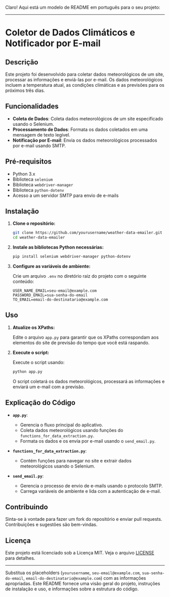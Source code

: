 Claro! Aqui está um modelo de README em português para o seu projeto:

---

# Coletor de Dados Climáticos e Notificador por E-mail

## Descrição

Este projeto foi desenvolvido para coletar dados meteorológicos de um site, processar as informações e enviá-las por e-mail. Os dados meteorológicos incluem a temperatura atual, as condições climáticas e as previsões para os próximos três dias.

## Funcionalidades

- **Coleta de Dados**: Coleta dados meteorológicos de um site especificado usando o Selenium.
- **Processamento de Dados**: Formata os dados coletados em uma mensagem de texto legível.
- **Notificação por E-mail**: Envia os dados meteorológicos processados por e-mail usando SMTP.

## Pré-requisitos

- Python 3.x
- Biblioteca `selenium`
- Biblioteca `webdriver-manager`
- Biblioteca `python-dotenv`
- Acesso a um servidor SMTP para envio de e-mails

## Instalação

1. **Clone o repositório:**

   ```bash
   git clone https://github.com/yourusername/weather-data-emailer.git
   cd weather-data-emailer
   ```

2. **Instale as bibliotecas Python necessárias:**

   ```bash
   pip install selenium webdriver-manager python-dotenv
   ```

3. **Configure as variáveis de ambiente:**

   Crie um arquivo `.env` no diretório raiz do projeto com o seguinte conteúdo:

   ```env
   USER_NAME_EMAIL=seu-email@example.com
   PASSWORD_EMAIL=sua-senha-do-email
   TO_EMAIL=email-do-destinatario@example.com
   ```

## Uso

1. **Atualize os XPaths:**

   Edite o arquivo `app.py` para garantir que os XPaths correspondam aos elementos do site de previsão do tempo que você está raspando.

2. **Execute o script:**

   Execute o script usando:

   ```bash
   python app.py
   ```

   O script coletará os dados meteorológicos, processará as informações e enviará um e-mail com a previsão.

## Explicação do Código

- **`app.py`**: 
  - Gerencia o fluxo principal do aplicativo.
  - Coleta dados meteorológicos usando funções do `functions_for_data_extraction.py`.
  - Formata os dados e os envia por e-mail usando o `send_email.py`.

- **`functions_for_data_extraction.py`**: 
  - Contém funções para navegar no site e extrair dados meteorológicos usando o Selenium.

- **`send_email.py`**: 
  - Gerencia o processo de envio de e-mails usando o protocolo SMTP.
  - Carrega variáveis de ambiente e lida com a autenticação de e-mail.

## Contribuindo

Sinta-se à vontade para fazer um fork do repositório e enviar pull requests. Contribuições e sugestões são bem-vindas.

## Licença

Este projeto está licenciado sob a Licença MIT. Veja o arquivo [LICENSE](LICENSE) para detalhes.

---

Substitua os placeholders (`yourusername`, `seu-email@example.com`, `sua-senha-do-email`, `email-do-destinatario@example.com`) com as informações apropriadas. Este README fornece uma visão geral do projeto, instruções de instalação e uso, e informações sobre a estrutura do código.